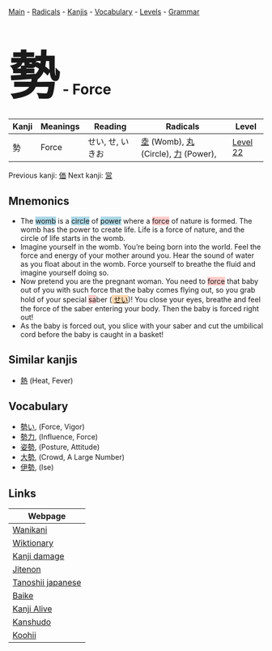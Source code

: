<style> bigfont {font-size: 100px}</style>
[Main](../README.md) -
[Radicals](../radicals.md) -
[Kanjis](../kanjis.md) -
[Vocabulary](../vocabulary.md) -
[Levels](../levels.md) -
[Grammar](../grammar.md)
# <bigfont> 勢</bigfont> - Force 

| Kanji | Meanings | Reading | Radicals | Level |
| --- | --- | --- | --- | --- |
| 勢 | Force | せい, せ, いきお | [坴](../radicals/坴.md) (Womb), [丸](../radicals/丸.md) (Circle), [力](../radicals/力.md) (Power),  | [Level 22](../levels/wk_level22.md) |

Previous kanji: [価](価.md) Next kanji: [営](営.md) 

## Mnemonics
 * The <span style="background-color:#ADD8E6"> womb</span> is a <span style="background-color:#ADD8E6"> circle</span> of <span style="background-color:#ADD8E6"> power</span> where a <span style="background-color:#ffcccb"> force</span> of nature is formed. The womb has the power to create life. Life is a force of nature, and the circle of life starts in the womb.
* Imagine yourself in the womb. You’re being born into the world. Feel the force and energy of your mother around you. Hear the sound of water as you float about in the womb. Force yourself to breathe the fluid and imagine yourself doing so.
* Now pretend you are the pregnant woman. You need to <span style="background-color:#ffcccb"> force</span> that baby out of you with such force that the baby comes flying out, so you grab hold of your special <span style="background-color:#ffcccb"> sa</span>ber (<span style="background-color:#fed8b1"> [せい](https://jisho.org/search/せい)</span>)! You close your eyes, breathe and feel the force of the saber entering your body. Then the baby is forced right out!
* As the baby is forced out, you slice with your saber and cut the umbilical cord before the baby is caught in a basket!


## Similar kanjis
 * [熱](熱.md) (Heat, Fever)


## Vocabulary
 * [勢い](../vocabulary/勢.md), (Force, Vigor)
* [勢力](../vocabulary/勢.md), (Influence, Force)
* [姿勢](../vocabulary/勢.md), (Posture, Attitude)
* [大勢](../vocabulary/勢.md), (Crowd, A Large Number)
* [伊勢](../vocabulary/勢.md), (Ise)



## Links 

| Webpage |
| --- |
| [Wanikani          ](https://www.wanikani.com/kanji/勢) |
| [Wiktionary        ](https://en.wiktionary.org/wiki/勢) |
| [Kanji damage      ](http://www.kanjidamage.com/kanji/search?utf8=✓&q=勢) |
| [Jitenon           ](https://jitenon.com/kanji/勢) |
| [Tanoshii japanese ](https://www.tanoshiijapanese.com/dictionary/kanji.cfm?k=勢) |
| [Baike             ](https://baike.baidu.com/item/勢) |
| [Kanji Alive       ](https://app.kanjialive.com/勢) |
| [Kanshudo          ](https://www.kanshudo.com/searchmn?q=勢) |
| [Koohii            ](https://kanji.koohii.com/study/kanji/勢) |
